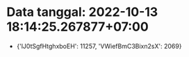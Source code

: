 # Data tanggal: 2022-10-13 18:14:25.267877+07:00

* {'lJ0tSgfHtghxboEH': 11257, 'VWiefBmC3Bixn2sX': 2069}

